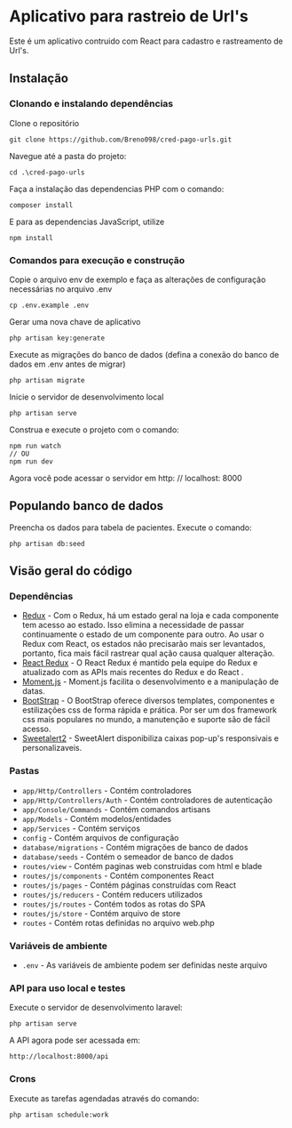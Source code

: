 # Aplicativo para rastreio de Url's

Este é um aplicativo contruido com React para cadastro e rastreamento de Url's. 

## Instalação

### Clonando e instalando dependências

Clone o repositório

    git clone https://github.com/Breno098/cred-pago-urls.git

Navegue até a pasta do projeto:

    cd .\cred-pago-urls

Faça a instalação das dependencias PHP com o comando:

    composer install

E para as dependencias JavaScript, utilize

    npm install

### Comandos para execução e construção

Copie o arquivo env de exemplo e faça as alterações de configuração necessárias no arquivo .env

    cp .env.example .env

Gerar uma nova chave de aplicativo

    php artisan key:generate

Execute as migrações do banco de dados (defina a conexão do banco de dados em .env antes de migrar)

    php artisan migrate

Inicie o servidor de desenvolvimento local

    php artisan serve

Construa e execute o projeto com o comando:

    npm run watch 
    // OU
    npm run dev

Agora você pode acessar o servidor em http: // localhost: 8000

## Populando banco de dados

Preencha os dados para tabela de pacientes. Execute o comando:

    php artisan db:seed

## Visão geral do código

### Dependências

- [Redux](https://redux.js.org/) - Com o Redux, há um estado geral na loja e cada componente tem acesso ao estado. Isso elimina a necessidade de passar continuamente o estado de um componente para outro. Ao usar o Redux com React, os estados não precisarão mais ser levantados, portanto, fica mais fácil rastrear qual ação causa qualquer alteração.
- [React Redux](https://react-redux.js.org/) - O React Redux é mantido pela equipe do Redux e atualizado com as APIs mais recentes do Redux e do React .
- [Moment.js](https://momentjs.com/) - Moment.js facilita o desenvolvimento e a manipulação de datas.
- [BootStrap](https://getbootstrap.com/) - O BootStrap oferece diversos templates, componentes e estilizações css de forma rápida e prática. Por ser um dos framework css mais populares no mundo, a manutenção e suporte são de fácil acesso.
- [Sweetalert2](https://sweetalert2.github.io/) - SweetAlert disponibiliza caixas pop-up's responsivais e personalizaveis.
    
### Pastas

- `app/Http/Controllers` - Contém controladores
- `app/Http/Controllers/Auth` - Contém controladores de autenticação
- `app/Console/Commands` - Contém comandos artisans
- `app/Models` - Contém modelos/entidades
- `app/Services` - Contém serviços
- `config` - Contém arquivos de configuração
- `database/migrations` - Contém migrações de banco de dados
- `database/seeds` - Contém o semeador de banco de dados
- `routes/view` - Contém paginas web construidas com html e blade
- `routes/js/components` - Contém componentes React
- `routes/js/pages` - Contém páginas construídas com React
- `routes/js/reducers` - Contém reducers utilizados
- `routes/js/routes` - Contém todos as rotas do SPA
- `routes/js/store` - Contém arquivo de store
- `routes` - Contém rotas definidas no arquivo web.php

### Variáveis de ambiente

- `.env` - As variáveis ​​de ambiente podem ser definidas neste arquivo

### API para uso local e testes

Execute o servidor de desenvolvimento laravel:

    php artisan serve

A API agora pode ser acessada em:

    http://localhost:8000/api

### Crons

Execute as tarefas agendadas através do comando: 

    php artisan schedule:work